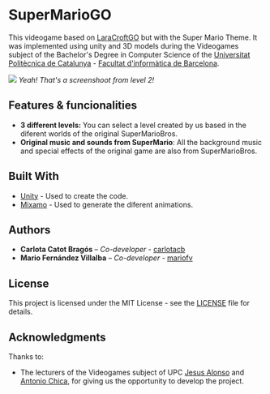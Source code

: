 # SuperMarioGO

This videogame based on [LaraCroftGO](https://en.wikipedia.org/wiki/Lemmings_(video_game)) but with the Super Mario Theme. It was implemented using unity and 3D models during the Videogames subject of the Bachelor's Degree in Computer Science of the [Universitat Politècnica de Catalunya](https://www.upc.edu/ca) - [Facultat d'informàtica de Barcelona](https://www.fib.upc.edu/).


![](https://github.com/mariofv/SuperMarioGo/blob/master/Assets/level.PNG)
*Yeah! That's a screenshoot from level 2!*


## Features & funcionalities
- **3 different levels:** You can select a level created by us based in the diferent worlds of the original SuperMarioBros.
- **Original music and sounds from SuperMario**: All the background music and special effects of the original game are also from SuperMarioBros.

## Built With

* [Unity](https://unity3d.com/) - Used to create the code. 
* [Mixamo](https://www.mixamo.com/) - Used to generate the diferent animations.

## Authors

* **Carlota Catot Bragós** – _Co-developer_ - [carlotacb](https://github.com/carlotacb)
* **Mario Fernández Villalba** – _Co-developer_ - [mariofv](https://github.com/mariofv)


## License

This project is licensed under the MIT License - see the [LICENSE](https://github.com/carlotacb/Lemmings/blob/master/LICENSE) file for details.

## Acknowledgments

Thanks to:
- The lecturers of the Videogames subject of UPC [Jesus Alonso](http://www.cs.upc.edu/~jalonso/) and [Antonio Chica](http://futur.upc.edu/AntonioChicaCalaf), for giving us the opportunity to develop the project.
